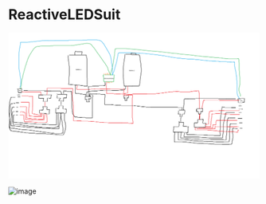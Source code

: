 # ReactiveLEDSuit

![Example Image Description](Cable%20diagram%20for%20LED%20suit.png)

![image](https://github.com/jstuder3/ReactiveLEDSuit/assets/87820315/3a6fb6d5-6bb1-40ef-87d1-5f3a9e65110e)
